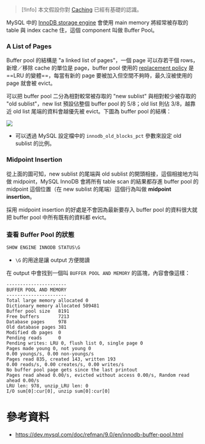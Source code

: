 >[!Info]
>本文假設你對 [Caching](</System Design/Caching.canvas>) 已經有基礎的認識。

MySQL 中的 [InnoDB storage engine](</Database/MySQL/Storage Engines.draft.md#InnoDB>) 會使用 main memory 將經常被存取的 table 與 index cache 住，這個 component 叫做 Buffer Pool。

### A List of Pages

Buffer pool 的結構是 "a linked list of pages"，一個 page 可以存若干個 rows，新增／移除 cache 的單位是 page，buffer pool 使用的 [replacement policy](</Data Structures & Algorithms/Cache Replacement Policy.canvas>) 是 ==LRU 的變體==，每當有新的 page 要被加入但空間不夠時，最久沒被使用的 page 就會被 evict。

可以把 buffer pool 二分為相對較常被存取的 "new sublist" 與相對較少被存取的 "old sublist"，new list 預設佔整個 buffer pool 的 5/8；old list 則佔 3/8，越靠近 old list 尾端的資料會越優先被 evict。下圖為 buffer pool 的結構：

![](<https://raw.githubusercontent.com/bingyangchen/KM-software/master/img/mysql-innodb-buffer-pool-list.png>)

- 可以透過 MySQL 設定檔中的 `innodb_old_blocks_pct` 參數來設定 old sublist 的比例。
### Midpoint Insertion

從上面的圖可知，new sublist 的尾端與 old sublist 的開頭相接，這個相接地方叫做 midpoint，MySQL InnoDB 會將所有 table scan 的結果都存進 buffer pool 的 midpoint 這個位置（在 new sublist 的尾端）這個行為叫做 **midpoint insertion**。

採用 midpoint insertion 的好處是不會因為最新要存入 buffer pool 的資料很大就把 buffer pool 中所有既有的資料都 evict。

### 查看 Buffer Pool 的狀態

```SQL
SHOW ENGINE INNODB STATUS\G
```

- `\G` 的用途是讓 output 方便閱讀

在 output 中會找到一個叫 `BUFFER POOL AND MEMORY` 的區塊，內容會像這樣：

```plaintext
----------------------
BUFFER POOL AND MEMORY
----------------------
Total large memory allocated 0
Dictionary memory allocated 509481
Buffer pool size   8191
Free buffers       7213
Database pages     978
Old database pages 381
Modified db pages  0
Pending reads      0
Pending writes: LRU 0, flush list 0, single page 0
Pages made young 0, not young 0
0.00 youngs/s, 0.00 non-youngs/s
Pages read 835, created 143, written 193
0.00 reads/s, 0.00 creates/s, 0.00 writes/s
No buffer pool page gets since the last printout
Pages read ahead 0.00/s, evicted without access 0.00/s, Random read ahead 0.00/s
LRU len: 978, unzip_LRU len: 0
I/O sum[0]:cur[0], unzip sum[0]:cur[0]
```

# 參考資料

- <https://dev.mysql.com/doc/refman/9.0/en/innodb-buffer-pool.html>
